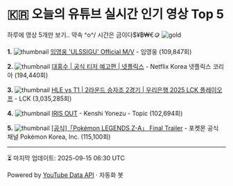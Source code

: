 # 🇰🇷 오늘의 유튜브 실시간 인기 영상 Top 5

하루에 영상 5개만 보기.. 약속 \^o^/ 
시간은 금이다$¥฿₩€🪙
![gold](https://media.tenor.com/your-gif-id.gif)


**1.** ![thumbnail](https://i.ytimg.com/vi/30hZXHeB85U/default.jpg)
[임영웅 'ULSSIGU' Official M/V](https://youtube.com/watch?v=30hZXHeB85U) - 임영웅 (109,847회)

**2.** ![thumbnail](https://i.ytimg.com/vi/O3ShxdTGOmw/default.jpg)
[대홍수 | 공식 티저 예고편 | 넷플릭스](https://youtube.com/watch?v=O3ShxdTGOmw) - Netflix Korea 넷플릭스 코리아 (194,440회)

**3.** ![thumbnail](https://i.ytimg.com/vi/flD6DyBMbE8/default.jpg)
[HLE vs T1 | 2라운드 승자조 2경기 | 우리은행 2025 LCK 플레이오프](https://youtube.com/watch?v=flD6DyBMbE8) - LCK (3,035,285회)

**4.** ![thumbnail](https://i.ytimg.com/vi/Cb0JZhdmjtg/default.jpg)
[IRIS OUT](https://youtube.com/watch?v=Cb0JZhdmjtg) - Kenshi Yonezu - Topic (102,694회)

**5.** ![thumbnail](https://i.ytimg.com/vi/EG1EKJ3kBBc/default.jpg)
[[공식]「Pokémon LEGENDS Z-A」 Final Trailer](https://youtube.com/watch?v=EG1EKJ3kBBc) - 포켓몬 공식 채널 Pokémon Korea, Inc. (115,100회)


---
⏳ 마지막 업데이트: 2025-09-15 06:30 UTC

Powered by [YouTube Data API](https://developers.google.com/youtube/v3/docs/videos/list) · 자동화 봇